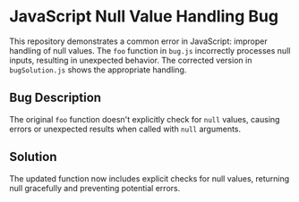 # JavaScript Null Value Handling Bug

This repository demonstrates a common error in JavaScript: improper handling of null values. The `foo` function in `bug.js` incorrectly processes null inputs, resulting in unexpected behavior. The corrected version in `bugSolution.js` shows the appropriate handling. 

## Bug Description
The original `foo` function doesn't explicitly check for `null` values, causing errors or unexpected results when called with `null` arguments. 

## Solution
The updated function now includes explicit checks for null values, returning null gracefully and preventing potential errors. 